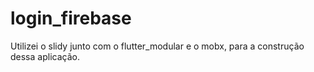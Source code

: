 # login_firebase

Utilizei o slidy junto com o flutter_modular e o mobx, para a construção dessa aplicação.
